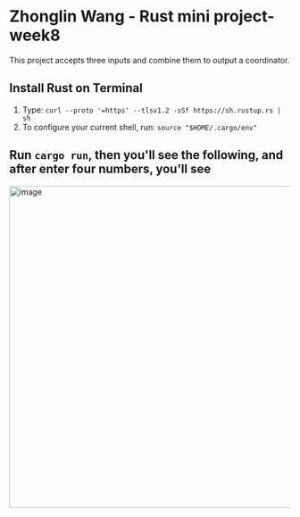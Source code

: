 # Zhonglin Wang - Rust mini project-week8

This project accepts three inputs and combine them to output a coordinator.

## Install Rust on Terminal
1. Type: `curl --proto '=https' --tlsv1.2 -sSf https://sh.rustup.rs | sh`
2. To configure your current shell, run: `source "$HOME/.cargo/env"`

## Run `cargo run`, then you'll see the following, and after enter four numbers, you'll see
<img width="577" alt="image" src="https://user-images.githubusercontent.com/112585430/226217012-707254be-bd07-49cb-954e-3b9ea09e7420.png">
